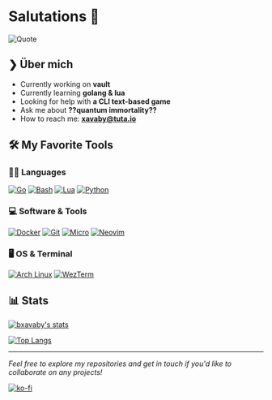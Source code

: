 # Salutations 👋


![Quote](https://quotes-github-readme.vercel.app/api?type=horizontal&theme=tokyonight)


## ❯ Über mich

- Currently working on **vault** <br>
- Currently learning **golang & lua** <br>
- Looking for help with **a CLI text-based game** <br>
- Ask me about **??quantum immortality??** <br>
- How to reach me: **xavaby@tuta.io** <br>


## 🛠️ My Favorite Tools

### 👨‍💻 Languages

[![Go](https://img.shields.io/badge/Go-00ADD8?style=for-the-badge&logo=go&logoColor=white)](https://go.dev/)
[![Bash](https://img.shields.io/badge/Bash-ED8B00?style=for-the-badge&logo=bash&logoColor=white)](https://www.gnu.org/software/bash/)
[![Lua](https://img.shields.io/badge/Lua-2C2D72?style=for-the-badge&logo=lua&logoColor=white)](https://www.lua.org/)
[![Python](https://img.shields.io/badge/Python-3776AB?style=for-the-badge&logo=python&logoColor=white)](https://www.python.org/)

### 💻 Software & Tools

[![Docker](https://img.shields.io/badge/Docker-2496ED?style=for-the-badge&logo=docker&logoColor=white)](https://www.docker.com/)
[![Git](https://img.shields.io/badge/Git-F05032?style=for-the-badge&logo=git&logoColor=white)]([https://go.dev/](https://git-scm.com/))
[![Micro](https://img.shields.io/badge/Micro_Text_Editor-000000?style=for-the-badge&logoColor=white)]([https://go.dev/](https://micro-editor.github.io/))
[![Neovim](https://img.shields.io/badge/Neovim-57A143?style=for-the-badge&logo=neovim&logoColor=white)]([https://go.dev/](https://neovim.io/))

### 🖥️ OS & Terminal

[![Arch Linux](https://img.shields.io/badge/Arch_Linux-1793D1?style=for-the-badge&logo=arch-linux&logoColor=white)]([https://go.dev/](https://archlinux.org/))
[![WezTerm](https://img.shields.io/badge/WezTerm-090909?style=for-the-badge&logoColor=white)]([https://go.dev/](https://wezfurlong.org/wezterm/))


## 📊 Stats

[![bxavaby's stats](https://github-readme-stats.vercel.app/api?username=bxavaby&show_icons=true&theme=tokyonight)](https://github.com/bxavaby/)

[![Top Langs](https://github-readme-stats.vercel.app/api/top-langs/?username=bxavaby&layout=compact&theme=tokyonight)](https://github.com/bxavaby)


---


*Feel free to explore my repositories and get in touch if you'd like to collaborate on any projects!*

[![ko-fi](https://ko-fi.com/img/githubbutton_sm.svg)](https://ko-fi.com/P5P116XU3H)
